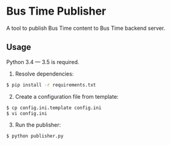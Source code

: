 # Bus Time Publisher

A tool to publish Bus Time content to Bus Time backend server.

## Usage

Python 3.4 — 3.5 is required.

1. Resolve dependencies:

  ```bash
  $ pip install -r requirements.txt
  ```

2. Create a configuration file from template:

  ```bash
  $ cp config.ini.template config.ini
  $ vi config.ini
  ```

3. Run the publisher:

  ```bash
  $ python publisher.py
  ```

